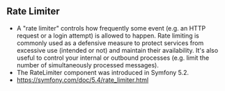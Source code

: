 ## Rate Limiter
- A "rate limiter" controls how frequently some event (e.g. an HTTP request or a login attempt) is allowed to happen. Rate limiting is commonly used as a defensive measure to protect services from excessive use (intended or not) and maintain their availability. It's also useful to control your internal or outbound processes (e.g. limit the number of simultaneously processed messages).
- The RateLimiter component was introduced in Symfony 5.2.
- https://symfony.com/doc/5.4/rate_limiter.html